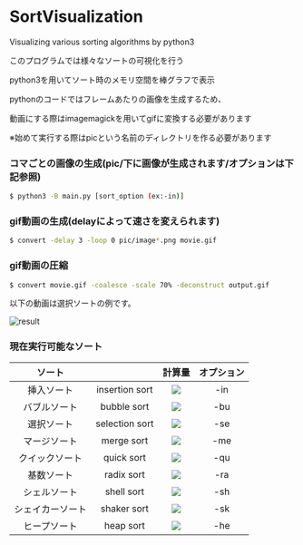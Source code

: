 # SortVisualization

Visualizing various sorting algorithms by python3

このプログラムでは様々なソートの可視化を行う

python3を用いてソート時のメモリ空間を棒グラフで表示

pythonのコードではフレームあたりの画像を生成するため、

動画にする際はimagemagickを用いてgifに変換する必要があります

※始めて実行する際はpicという名前のディレクトリを作る必要があります

### コマごとの画像の生成(pic/下に画像が生成されます/オプションは下記参照)
```bash
$ python3 -B main.py [sort_option (ex:-in)]
```

### gif動画の生成(delayによって速さを変えられます)
```bash
$ convert -delay 3 -loop 0 pic/image*.png movie.gif
```

### gif動画の圧縮
```bash
$ convert movie.gif -coalesce -scale 70% -deconstruct output.gif
```

以下の動画は選択ソートの例です。

![result](https://github.com/smallptarmigan/SortVisualization/blob/master/gif/sample.gif)

### 現在実行可能なソート

| ソート |  | 計算量 | オプション |
|:------------:|:------------:|:------------:|:------------:|
| 挿入ソート | insertion sort | <img src="https://latex.codecogs.com/png.latex?O(n^2)" /> | -in |
| バブルソート | bubble sort | <img src="https://latex.codecogs.com/png.latex?O(n^2)" /> | -bu |
| 選択ソート | selection sort | <img src="https://latex.codecogs.com/png.latex?O(n^2)" /> | -se |
| マージソート | merge sort | <img src="https://latex.codecogs.com/png.latex?O(n&space;\log&space;n)" /> | -me |
| クイックソート | quick sort | <img src="https://latex.codecogs.com/png.latex?O(n&space;\log&space;n)" /> | -qu | 
| 基数ソート | radix sort | <img src="https://latex.codecogs.com/png.latex?O(nk)" /> | -ra |
| シェルソート | shell sort | <img src="https://latex.codecogs.com/png.latex?O(n&space;\log&space;n)" /> | -sh |
| シェイカーソート | shaker sort | <img src="https://latex.codecogs.com/png.latex?O(n^2)" /> | -sk |
| ヒープソート | heap sort | <img src="https://latex.codecogs.com/png.latex?O(n&space;\log&space;n)" /> | -he |


